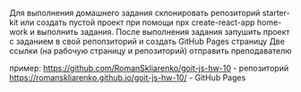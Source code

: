 Для выполнения домашнего задания склонировать репозиторий starter-kit или создать пустой проект при помощи npx create-react-app home-work и выполнить задания.
После выполнения задания запушить проект с заданием в свой репопзиторий и создать GitHub Pages страницу
Две  ссылки  (на рабочую страницу и репозиторий) отправить преподавателю

пример:
https://github.com/RomanSkliarenko/goit-js-hw-10 - репозиторий
https://romanskliarenko.github.io/goit-js-hw-10/ - GitHub Pages
